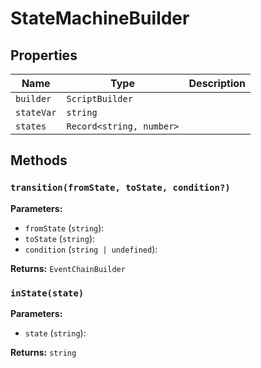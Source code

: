 # StateMachineBuilder

## Properties

| Name | Type | Description |
|------|------|-------------|
| `builder` | `ScriptBuilder` |  |
| `stateVar` | `string` |  |
| `states` | `Record<string, number>` |  |

## Methods

### `transition(fromState, toState, condition?)`

**Parameters:**

- `fromState` (`string`): 
- `toState` (`string`): 
- `condition` (`string | undefined`): 

**Returns:** `EventChainBuilder`

### `inState(state)`

**Parameters:**

- `state` (`string`): 

**Returns:** `string`

